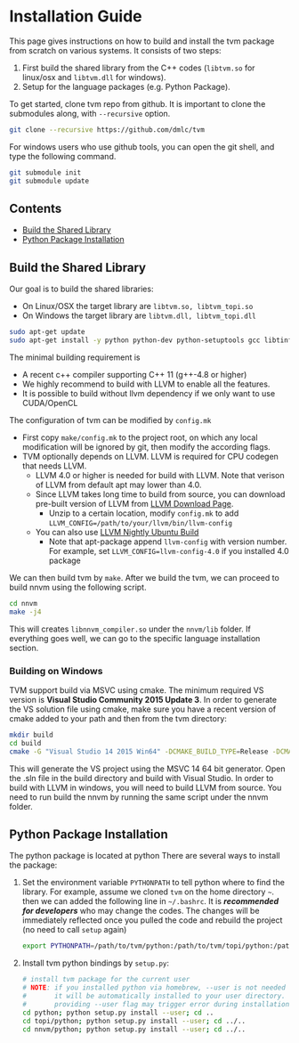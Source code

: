Installation Guide
==================
This page gives instructions on how to build and install the tvm package from
scratch on various systems. It consists of two steps:

1. First build the shared library from the C++ codes (`libtvm.so` for linux/osx and `libtvm.dll` for windows).
2. Setup for the language packages (e.g. Python Package).

To get started, clone tvm repo from github. It is important to clone the submodules along, with ```--recursive``` option.
```bash
git clone --recursive https://github.com/dmlc/tvm
```
For windows users who use github tools, you can open the git shell, and type the following command.
```bash
git submodule init
git submodule update
```

## Contents
- [Build the Shared Library](#build-the-shared-library)
- [Python Package Installation](#python-package-installation)

## Build the Shared Library

Our goal is to build the shared libraries:
- On Linux/OSX the target library are `libtvm.so, libtvm_topi.so`
- On Windows the target library are `libtvm.dll, libtvm_topi.dll`

```bash
sudo apt-get update
sudo apt-get install -y python python-dev python-setuptools gcc libtinfo-dev zlib1g-dev
```

The minimal building requirement is
- A recent c++ compiler supporting C++ 11 (g++-4.8 or higher)
- We highly recommend to build with LLVM to enable all the features.
- It is possible to build without llvm dependency if we only want to use CUDA/OpenCL

The configuration of tvm can be modified by ```config.mk```
- First copy ```make/config.mk``` to the project root, on which
  any local modification will be ignored by git, then modify the according flags.
- TVM optionally depends on LLVM. LLVM is required for CPU codegen that needs LLVM.
  - LLVM 4.0 or higher is needed for build with LLVM. Note that verison of LLVM from default apt may lower than 4.0.
  - Since LLVM takes long time to build from source, you can download pre-built version of LLVM from
    [LLVM Download Page](http://releases.llvm.org/download.html).
    - Unzip to a certain location, modify ```config.mk``` to add ```LLVM_CONFIG=/path/to/your/llvm/bin/llvm-config```
  - You can also use [LLVM Nightly Ubuntu Build](https://apt.llvm.org/)
    - Note that apt-package append ```llvm-config``` with version number.
      For example, set ```LLVM_CONFIG=llvm-config-4.0``` if you installed 4.0 package

We can then build tvm by `make`.
After we build the tvm, we can proceed to build nnvm using the following script.

```bash
cd nnvm
make -j4
```

This will creates `libnnvm_compiler.so` under the `nnvm/lib` folder.
If everything goes well, we can go to the specific language installation section.


### Building on Windows

TVM support build via MSVC using cmake. The minimum required VS version is **Visual Studio Community 2015 Update 3**.
In order to generate the VS solution file using cmake,
make sure you have a recent version of cmake added to your path and then from the tvm directory:

```bash
mkdir build
cd build
cmake -G "Visual Studio 14 2015 Win64" -DCMAKE_BUILD_TYPE=Release -DCMAKE_CONFIGURATION_TYPES="Release" ..
```
This will generate the VS project using the MSVC 14 64 bit generator.
Open the .sln file in the build directory and build with Visual Studio.
In order to build with LLVM in windows, you will need to build LLVM from source.
You need to run build the nnvm by running the same script under the nnvm folder.

## Python Package Installation

The python package is located at python
There are several ways to install the package:

1. Set the environment variable `PYTHONPATH` to tell python where to find
   the library. For example, assume we cloned `tvm` on the home directory
   `~`. then we can added the following line in `~/.bashrc`.
    It is ***recommended for developers*** who may change the codes.
    The changes will be immediately reflected once you pulled the code and rebuild the project (no need to call ```setup``` again)

    ```bash
    export PYTHONPATH=/path/to/tvm/python:/path/to/tvm/topi/python:/path/to/tvm/nnvm/python:${PYTHONPATH}
    ```

2. Install tvm python bindings by `setup.py`:

    ```bash
    # install tvm package for the current user
    # NOTE: if you installed python via homebrew, --user is not needed during installaiton
    #       it will be automatically installed to your user directory.
    #       providing --user flag may trigger error during installation in such case.
    cd python; python setup.py install --user; cd ..
    cd topi/python; python setup.py install --user; cd ../..
    cd nnvm/python; python setup.py install --user; cd ../..
    ```
